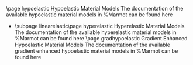 \page hypoelastic Hypoelastic Material Models
The documentation of the available hypoelastic material models in %Marmot can be found here

 - \subpage linearelastic\page hyperelastic Hyperelastic Material Models
The documentation of the available hyperelastic material models in %Marmot can be found here
\page gradhypoelastic Gradient Enhanced Hypoelastic Material Models
The documentation of the available gradient enhanced hypoelastic material models in %Marmot can be found here
